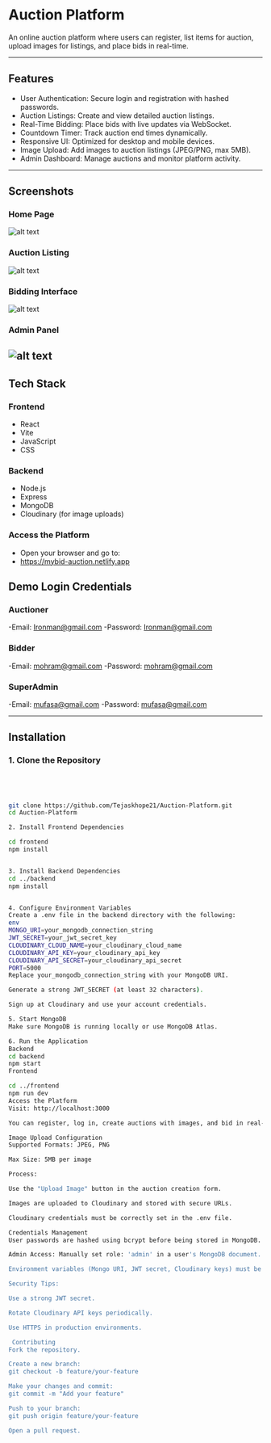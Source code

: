 # Auction Platform

An online auction platform where users can register, list items for auction, upload images for listings, and place bids in real-time.

---

## Features

- User Authentication: Secure login and registration with hashed passwords.
- Auction Listings: Create and view detailed auction listings.
- Real-Time Bidding: Place bids with live updates via WebSocket.
- Countdown Timer: Track auction end times dynamically.
- Responsive UI: Optimized for desktop and mobile devices.
- Image Upload: Add images to auction listings (JPEG/PNG, max 5MB).
- Admin Dashboard: Manage auctions and monitor platform activity.

---

## Screenshots



### Home Page
![alt text](frontend/screenshots/Home.png)
### Auction Listing
![alt text](frontend/screenshots/listing.png)
### Bidding Interface
![alt text](frontend/screenshots/biddingwind.png)
### Admin Panel
![alt text](frontend/screenshots/Admin.png)
---

## Tech Stack

### Frontend

- React
- Vite
- JavaScript
- CSS

### Backend

- Node.js
- Express
- MongoDB
- Cloudinary (for image uploads)


### Access the Platform
- Open your browser and go to:
- https://mybid-auction.netlify.app

## Demo Login Credentials

### Auctioner
-Email: Ironman@gmail.com
-Password: Ironman@gmail.com

### Bidder
-Email: mohram@gmail.com
-Password: mohram@gmail.com

### SuperAdmin
-Email: mufasa@gmail.com
-Password: mufasa@gmail.com

---

## Installation

### 1. Clone the Repository

```bash




git clone https://github.com/Tejaskhope21/Auction-Platform.git
cd Auction-Platform

2. Install Frontend Dependencies

cd frontend
npm install


3. Install Backend Dependencies
cd ../backend
npm install


4. Configure Environment Variables
Create a .env file in the backend directory with the following:
env
MONGO_URI=your_mongodb_connection_string
JWT_SECRET=your_jwt_secret_key
CLOUDINARY_CLOUD_NAME=your_cloudinary_cloud_name
CLOUDINARY_API_KEY=your_cloudinary_api_key
CLOUDINARY_API_SECRET=your_cloudinary_api_secret
PORT=5000
Replace your_mongodb_connection_string with your MongoDB URI.

Generate a strong JWT_SECRET (at least 32 characters).

Sign up at Cloudinary and use your account credentials.

5. Start MongoDB
Make sure MongoDB is running locally or use MongoDB Atlas.

6. Run the Application
Backend
cd backend
npm start
Frontend

cd ../frontend
npm run dev
Access the Platform
Visit: http://localhost:3000

You can register, log in, create auctions with images, and bid in real-time.

Image Upload Configuration
Supported Formats: JPEG, PNG

Max Size: 5MB per image

Process:

Use the "Upload Image" button in the auction creation form.

Images are uploaded to Cloudinary and stored with secure URLs.

Cloudinary credentials must be correctly set in the .env file.

Credentials Management
User passwords are hashed using bcrypt before being stored in MongoDB.

Admin Access: Manually set role: 'admin' in a user's MongoDB document.

Environment variables (Mongo URI, JWT secret, Cloudinary keys) must be stored in .env and not committed to version control.

Security Tips:

Use a strong JWT secret.

Rotate Cloudinary API keys periodically.

Use HTTPS in production environments.

 Contributing
Fork the repository.

Create a new branch:
git checkout -b feature/your-feature

Make your changes and commit:
git commit -m "Add your feature"

Push to your branch:
git push origin feature/your-feature

Open a pull request.
